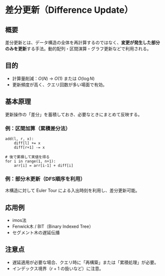 # 差分更新（Difference Update）

## 概要

差分更新とは、データ構造の全体を再計算するのではなく、**変更が発生した部分のみを更新**する手法。動的配列・区間演算・グラフ更新などで利用される。

## 目的

* 計算量削減：$O(N)$ → $O(1)$ または $O(\log N)$
* 更新頻度が高く、クエリ回数が多い場面で有効。

## 基本原理

更新操作の「差分」を蓄積しておき、必要なときにまとめて反映する。

### 例：区間加算（累積差分法）

```pseudo
add(l, r, x):
    diff[l] += x
    diff[r+1] -= x

# 後で累積して実値を得る
for i in range(1, n+1):
    arr[i] = arr[i-1] + diff[i]
```

### 例：部分木更新（DFS順序を利用）

木構造に対して Euler Tour による入出時刻を利用し、差分更新可能。

## 応用例

* imos法
* Fenwick木 / BIT（Binary Indexed Tree）
* セグメント木の遅延伝播

## 注意点

* 遅延適用が必要な場合、クエリ時に「再構築」または「累積処理」が必要。
* インデックス境界（$r+1$ の扱いなど）に注意。
